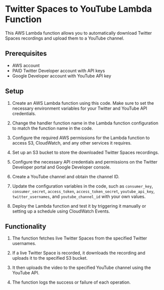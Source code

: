 # Twitter Spaces to YouTube Lambda Function

This AWS Lambda function allows you to automatically download Twitter Spaces recordings and upload them to a YouTube channel.

## Prerequisites

- AWS account
- PAID Twitter Developer account with API keys
- Google Developer account with YouTube API key

## Setup

1. Create an AWS Lambda function using this code. Make sure to set the necessary environment variables for your Twitter and YouTube API credentials.

2. Change the handler function name in the Lambda function configuration to match the function name in the code.

3. Configure the required AWS permissions for the Lambda function to access S3, CloudWatch, and any other services it requires.

4. Set up an S3 bucket to store the downloaded Twitter Spaces recordings.

5. Configure the necessary API credentials and permissions on the Twitter Developer portal and Google Developer console.

6. Create a YouTube channel and obtain the channel ID.

7. Update the configuration variables in the code, such as `consumer_key`, `consumer_secret`, `access_token`, `access_token_secret`, `youtube_api_key`, `twitter_usernames`, and `youtube_channel_id` with your own values.

8. Deploy the Lambda function and test it by triggering it manually or setting up a schedule using CloudWatch Events.

## Functionality

1. The function fetches live Twitter Spaces from the specified Twitter usernames.

2. If a live Twitter Space is recorded, it downloads the recording and uploads it to the specified S3 bucket.

3. It then uploads the video to the specified YouTube channel using the YouTube API.

4. The function logs the success or failure of each operation.
